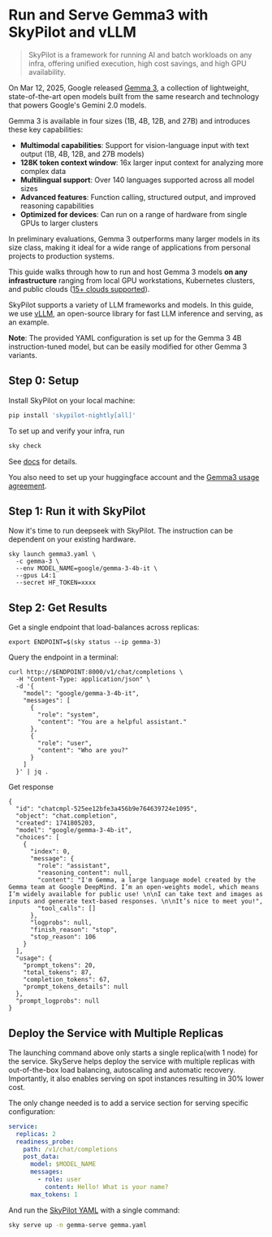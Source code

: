 # Run and Serve Gemma3 with SkyPilot and vLLM

> SkyPilot is a framework for running AI and batch workloads on any infra, offering unified execution, high cost savings, and high GPU availability.

On Mar 12, 2025, Google released [Gemma 3](https://blog.google/technology/developers/gemma-3/), a collection of lightweight, state-of-the-art open models built from the same research and technology that powers Google's Gemini 2.0 models.

Gemma 3 is available in four sizes (1B, 4B, 12B, and 27B) and introduces these key capabilities:
- **Multimodal capabilities**: Support for vision-language input with text output (1B, 4B, 12B, and 27B models)
- **128K token context window**: 16x larger input context for analyzing more complex data
- **Multilingual support**: Over 140 languages supported across all model sizes
- **Advanced features**: Function calling, structured output, and improved reasoning capabilities
- **Optimized for devices**: Can run on a range of hardware from single GPUs to larger clusters

In preliminary evaluations, Gemma 3 outperforms many larger models in its size class, making it ideal for a wide range of applications from personal projects to production systems.

This guide walks through how to run and host Gemma 3 models **on any infrastructure** ranging from local GPU workstations, Kubernetes clusters, and public clouds ([15+ clouds supported](https://docs.skypilot.co/en/latest/getting-started/installation.html)).

SkyPilot supports a variety of LLM frameworks and models. In this guide, we use [vLLM](https://github.com/vllm-project/vllm), an open-source library for fast LLM inference and serving, as an example.

**Note**: The provided YAML configuration is set up for the Gemma 3 4B instruction-tuned model, but can be easily modified for other Gemma 3 variants.

## Step 0: Setup

Install SkyPilot on your local machine:

```bash
pip install 'skypilot-nightly[all]'
```


To set up and verify your infra, run 

```bash
sky check 
```
See [docs](https://docs.skypilot.co/en/latest/getting-started/installation.html) for details.


You also need to set up your huggingface account and the [Gemma3 usage agreement](http://huggingface.co/google/gemma-3-4b-pt). 

## Step 1: Run it with SkyPilot

Now it's time to run deepseek with SkyPilot. The instruction can be dependent on your existing hardware.  

```
sky launch gemma3.yaml \
  -c gemma-3 \
  --env MODEL_NAME=google/gemma-3-4b-it \
  --gpus L4:1
  --secret HF_TOKEN=xxxx
```

## Step 2: Get Results 
Get a single endpoint that load-balances across replicas:

```
export ENDPOINT=$(sky status --ip gemma-3)
```

Query the endpoint in a terminal:
```
curl http://$ENDPOINT:8000/v1/chat/completions \
  -H "Content-Type: application/json" \
  -d '{
    "model": "google/gemma-3-4b-it",
    "messages": [
      {
        "role": "system",
        "content": "You are a helpful assistant."
      },
      {
        "role": "user",
        "content": "Who are you?"
      }
    ]
  }' | jq .
```

Get response 
```
{
  "id": "chatcmpl-525ee12bfe3a456b9e764639724e1095",
  "object": "chat.completion",
  "created": 1741805203,
  "model": "google/gemma-3-4b-it",
  "choices": [
    {
      "index": 0,
      "message": {
        "role": "assistant",
        "reasoning_content": null,
        "content": "I'm Gemma, a large language model created by the Gemma team at Google DeepMind. I’m an open-weights model, which means I’m widely available for public use! \n\nI can take text and images as inputs and generate text-based responses. \n\nIt’s nice to meet you!",
        "tool_calls": []
      },
      "logprobs": null,
      "finish_reason": "stop",
      "stop_reason": 106
    }
  ],
  "usage": {
    "prompt_tokens": 20,
    "total_tokens": 87,
    "completion_tokens": 67,
    "prompt_tokens_details": null
  },
  "prompt_logprobs": null
}
```



## Deploy the Service with Multiple Replicas

The launching command above only starts a single replica(with 1 node)  for the service. SkyServe helps deploy the service with multiple replicas with out-of-the-box load balancing, autoscaling and automatic recovery.
Importantly, it also enables serving on spot instances resulting in 30\% lower cost.

The only change needed is to add a service section for serving specific configuration:

```yaml
service:
  replicas: 2
  readiness_probe:
    path: /v1/chat/completions
    post_data:
      model: $MODEL_NAME
      messages:
        - role: user
          content: Hello! What is your name?
      max_tokens: 1
```

And run the [SkyPilot YAML](https://github.com/skypilot-org/skypilot/blob/master/llm/gemma3/gemma3.yaml) with a single command:
```bash
sky serve up -n gemma-serve gemma.yaml
```
